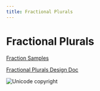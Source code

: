 ```yaml
---
title: Fractional Plurals
---
```


# Fractional Plurals

[Fraction Samples](https://docs.google.com/spreadsheets/d/1MpxSCtTpFBFZ0pyST7G78F3r2cwp1dci8zUcV2OLhsA/edit?usp=sharing)

[Fractional Plurals Design Doc](https://docs.google.com/document/d/155ZJOHtOgnm8P80TDL8QGfNZ-wNoqsRNRGHRfJB4JGs/edit?usp=sharing)

![Unicode copyright](https://www.unicode.org/img/hb_notice.gif)